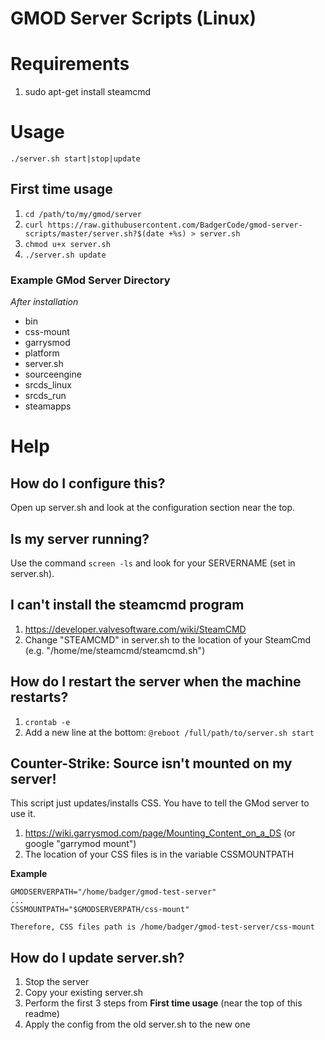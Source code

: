 # GMOD Server Scripts (Linux)

# Requirements
1. sudo apt-get install steamcmd

# Usage
```./server.sh start|stop|update```

## First time usage
1. ```cd /path/to/my/gmod/server```
2. ```curl https://raw.githubusercontent.com/BadgerCode/gmod-server-scripts/master/server.sh?$(date +%s) > server.sh```
3. ```chmod u+x server.sh```
4. ```./server.sh update```

### Example GMod Server Directory
*After installation*
* bin
* css-mount
* garrysmod
* platform
* server.sh
* sourceengine
* srcds_linux
* srcds_run
* steamapps



# Help
## How do I configure this?
Open up server.sh and look at the configuration section near the top.

## Is my server running?
Use the command
```screen -ls```
and look for your SERVERNAME (set in server.sh).

## I can't install the steamcmd program
1. https://developer.valvesoftware.com/wiki/SteamCMD
2. Change "STEAMCMD" in server.sh to the location of your SteamCmd (e.g. "/home/me/steamcmd/steamcmd.sh")

## How do I restart the server when the machine restarts?
1. ```crontab -e```
2. Add a new line at the bottom: ```@reboot /full/path/to/server.sh start```

## Counter-Strike: Source isn't mounted on my server!
This script just updates/installs CSS. You have to tell the GMod server to use it.

1. https://wiki.garrysmod.com/page/Mounting_Content_on_a_DS (or google "garrymod mount")
2. The location of your CSS files is in the variable CSSMOUNTPATH

**Example**
```
GMODSERVERPATH="/home/badger/gmod-test-server"
...
CSSMOUNTPATH="$GMODSERVERPATH/css-mount"

Therefore, CSS files path is /home/badger/gmod-test-server/css-mount
```

## How do I update server.sh?
1. Stop the server
2. Copy your existing server.sh
3. Perform the first 3 steps from **First time usage** (near the top of this readme)
4. Apply the config from the old server.sh to the new one